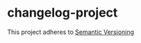 # changelog-project

This project adheres to [Semantic Versioning](https://semver.org/spec/v2.0.0.html)
